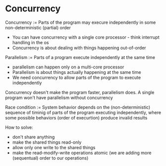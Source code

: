 # Concurrency

Concurrency := Parts of the program may execure independently in some non-deterministic (partial) order 

* You can have concurrency with a single core processor - think interrupt handling in the os
* Concurrency is about dealing with things happening out-of-order

Parallelism := Parts of a program execute independently at the same time 
* parallelism can happen only on a multi-core processor
* Parallelism is about things actually happening at the same time
* We need concurrency to allow parts of the program to execute independently

Concurrency doesn't make the program faster, parallelism does. 
A single program won't have parallelism without concurrency

Race condition := System behavior depends on the (non-deterministic) sequence of timinig of parts of the program executing independently, where some possible behaviors (order of execurtion) produce invalid results

How to solve:
* don't share anything
* make the shared things read-only
* allow only one write to the shared things
* make the read-modify-write operations atomic (we are adding more (sequentual) order to our operations)

